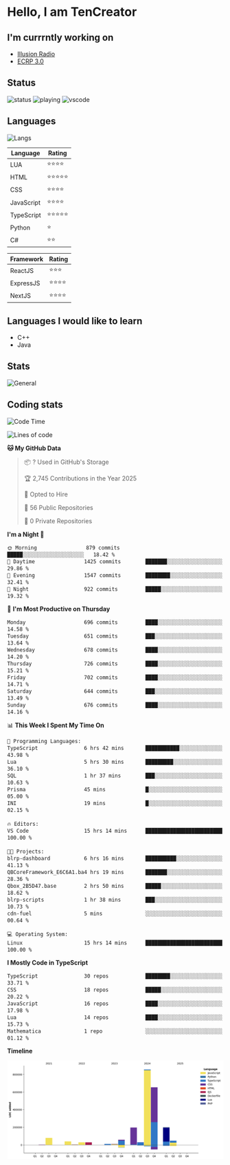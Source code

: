 # Hello, I am TenCreator

## I'm currrntly working on
- [Illusion Radio](https://illusionradio.co.uk/)
- [ECRP 3.0](http://github.com/Emerald-Coast-Roleplay/)

## Status
![status](https://api.statusbadges.me/badge/status/518334475038359555?simple=true&style=for-the-badge)
![playing](https://api.statusbadges.me/badge/playing/518334475038359555?style=for-the-badge)
![vscode](https://api.statusbadges.me/badge/vscode/518334475038359555?style=for-the-badge)

## Languages
![Langs](https://github-readme-stats.vercel.app/api/top-langs/?username=tencreator&layout=compact&theme=radical)


|Language|Rating|
|--------|------|
|LUA|⭐️⭐️⭐️⭐️|
|HTML|⭐️⭐️⭐️⭐️⭐️|
|CSS|⭐️⭐️⭐️⭐️|
|JavaScript|⭐️⭐️⭐️⭐️|
|TypeScript|⭐️⭐️⭐️⭐️⭐️|
|Python|⭐️|
|C#|⭐️⭐️ |

|Framework|Rating|
|--------|------|
|ReactJS|⭐️⭐️⭐|
|ExpressJS|⭐️⭐️⭐️⭐️|
|NextJS|⭐️⭐️⭐⭐️|

## Languages I would like to learn
- C++
- Java

## Stats
![General](https://github-readme-stats.vercel.app/api?username=tencreator&show_icons=true&theme=radical)

## Coding stats

<!--START_SECTION:waka-->
![Code Time](http://img.shields.io/badge/Code%20Time-563%20hrs%2020%20mins-blue)

![Lines of code](https://img.shields.io/badge/From%20Hello%20World%20I%27ve%20Written-2.2%20million%20lines%20of%20code-blue)

**🐱 My GitHub Data** 

> 📦 ? Used in GitHub's Storage 
 > 
> 🏆 2,745 Contributions in the Year 2025
 > 
> 💼 Opted to Hire
 > 
> 📜 56 Public Repositories 
 > 
> 🔑 0 Private Repositories 
 > 
**I'm a Night 🦉** 

```text
🌞 Morning                879 commits         █████░░░░░░░░░░░░░░░░░░░░   18.42 % 
🌆 Daytime                1425 commits        ███████░░░░░░░░░░░░░░░░░░   29.86 % 
🌃 Evening                1547 commits        ████████░░░░░░░░░░░░░░░░░   32.41 % 
🌙 Night                  922 commits         █████░░░░░░░░░░░░░░░░░░░░   19.32 % 
```
📅 **I'm Most Productive on Thursday** 

```text
Monday                   696 commits         ████░░░░░░░░░░░░░░░░░░░░░   14.58 % 
Tuesday                  651 commits         ███░░░░░░░░░░░░░░░░░░░░░░   13.64 % 
Wednesday                678 commits         ████░░░░░░░░░░░░░░░░░░░░░   14.20 % 
Thursday                 726 commits         ████░░░░░░░░░░░░░░░░░░░░░   15.21 % 
Friday                   702 commits         ████░░░░░░░░░░░░░░░░░░░░░   14.71 % 
Saturday                 644 commits         ███░░░░░░░░░░░░░░░░░░░░░░   13.49 % 
Sunday                   676 commits         ████░░░░░░░░░░░░░░░░░░░░░   14.16 % 
```


📊 **This Week I Spent My Time On** 

```text
💬 Programming Languages: 
TypeScript               6 hrs 42 mins       ███████████░░░░░░░░░░░░░░   43.98 % 
Lua                      5 hrs 30 mins       █████████░░░░░░░░░░░░░░░░   36.10 % 
SQL                      1 hr 37 mins        ███░░░░░░░░░░░░░░░░░░░░░░   10.63 % 
Prisma                   45 mins             █░░░░░░░░░░░░░░░░░░░░░░░░   05.00 % 
INI                      19 mins             █░░░░░░░░░░░░░░░░░░░░░░░░   02.15 % 

🔥 Editors: 
VS Code                  15 hrs 14 mins      █████████████████████████   100.00 % 

🐱‍💻 Projects: 
blrp-dashboard           6 hrs 16 mins       ██████████░░░░░░░░░░░░░░░   41.13 % 
QBCoreFramework_E6C6A1.ba4 hrs 19 mins       ███████░░░░░░░░░░░░░░░░░░   28.36 % 
Qbox_2B5D47.base         2 hrs 50 mins       █████░░░░░░░░░░░░░░░░░░░░   18.62 % 
blrp-scripts             1 hr 38 mins        ███░░░░░░░░░░░░░░░░░░░░░░   10.73 % 
cdn-fuel                 5 mins              ░░░░░░░░░░░░░░░░░░░░░░░░░   00.64 % 

💻 Operating System: 
Linux                    15 hrs 14 mins      █████████████████████████   100.00 % 
```

**I Mostly Code in TypeScript** 

```text
TypeScript               30 repos            ████████░░░░░░░░░░░░░░░░░   33.71 % 
CSS                      18 repos            █████░░░░░░░░░░░░░░░░░░░░   20.22 % 
JavaScript               16 repos            ████░░░░░░░░░░░░░░░░░░░░░   17.98 % 
Lua                      14 repos            ████░░░░░░░░░░░░░░░░░░░░░   15.73 % 
Mathematica              1 repo              ░░░░░░░░░░░░░░░░░░░░░░░░░   01.12 % 
```



**Timeline**

![Lines of Code chart](https://raw.githubusercontent.com/tencreator/tencreator/main/assets/bar_graph.png)


<!--END_SECTION:waka-->
